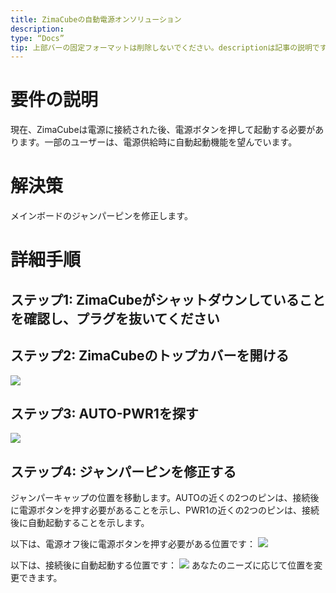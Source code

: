 ```yaml
---
title: ZimaCubeの自動電源オンソリューション
description:
type: “Docs”
tip: 上部バーの固定フォーマットは削除しないでください。descriptionは記事の説明です。未記入の場合、内容の最初の段落のテキストを切り取ります。
---
```

# 要件の説明
現在、ZimaCubeは電源に接続された後、電源ボタンを押して起動する必要があります。一部のユーザーは、電源供給時に自動起動機能を望んでいます。

# 解決策
メインボードのジャンパーピンを修正します。

# 詳細手順
## ステップ1: ZimaCubeがシャットダウンしていることを確認し、プラグを抜いてください

## ステップ2: ZimaCubeのトップカバーを開ける
![](https://manage.icewhale.io/api/static/docs/1722413156672_image.png)

## ステップ3: AUTO-PWR1を探す
![](https://manage.icewhale.io/api/static/docs/1722413204344_image.png)

## ステップ4: ジャンパーピンを修正する
ジャンパーキャップの位置を移動します。AUTOの近くの2つのピンは、接続後に電源ボタンを押す必要があることを示し、PWR1の近くの2つのピンは、接続後に自動起動することを示します。

以下は、電源オフ後に電源ボタンを押す必要がある位置です：
![](https://manage.icewhale.io/api/static/docs/1722413242930_image.png)

以下は、接続後に自動起動する位置です：
![](https://manage.icewhale.io/api/static/docs/1722413266760_image.png)
あなたのニーズに応じて位置を変更できます。